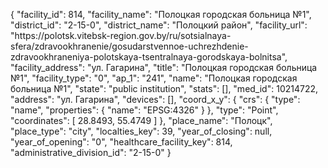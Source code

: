 {
    "facility_id": 814,
    "facility_name": "Полоцкая городская больница №1",
    "district_id": "2-15-0",
    "district_name": "Полоцкий район",
    "facility_url": "https:\/\/polotsk.vitebsk-region.gov.by\/ru\/sotsialnaya-sfera\/zdravookhranenie\/gosudarstvennoe-uchrezhdenie-zdravookhraneniya-polotskaya-tsentralnaya-gorodskaya-bolnitsa",
    "facility_address": "ул. Гагарина",
    "title": "Полоцкая городская больница №1",
    "facility_type": "0",
    "ap_1": "241",
    "name": "Полоцкая городская больница №1",
    "state": "public institution",
    "stats": [],
    "med_id": 10214722,
    "address": "ул. Гагарина",
    "devices": [],
    "coord_x_y": {
        "crs": {
            "type": "name",
            "properties": {
                "name": "EPSG:4326"
            }
        },
        "type": "Point",
        "coordinates": [
            28.8493,
            55.4749
        ]
    },
    "place_name": "Полоцк",
    "place_type": "city",
    "localties_key": 39,
    "year_of_closing": null,
    "year_of_opening": "0",
    "healthcare_facility_key": 814,
    "administrative_division_id": "2-15-0"
}
